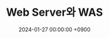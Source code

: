 ---
title: Web Server와 WAS
date: 2024-01-27 00:00:00 +0900
categories: [⚙Back-End, 🕸️Web]
tags: [Web,
WAS,
Web Server,
Server,
]     
---    
